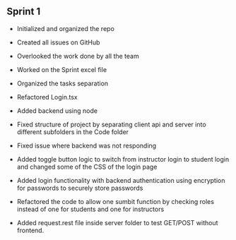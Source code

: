 ## Sprint 1
- Initialized and organized the repo
- Created all issues on GitHub
- Overlooked the work done by all the team
- Worked on the Sprint excel file
- Organized the tasks separation
- Refactored Login.tsx

- Added backend using node
- Fixed structure of project by separating client api and server into different subfolders in the Code folder
- Fixed issue where backend was not responding
- Added toggle button logic to switch from instructor login to student login and changed some of the CSS of the login page
- Added login functionality with backend authentication using encryption for passwords to securely store passwords
- Refactored the code to allow one sumbit function by checking roles instead of one for students and one for instructors
- Added request.rest file inside server folder to test GET/POST without frontend.